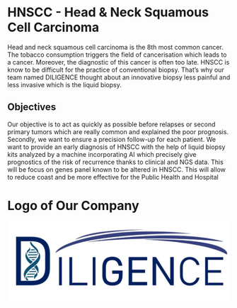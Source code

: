 # HNSCC - Head & Neck Squamous Cell Carcinoma
Head  and  neck  squamous  cell  carcinoma  is  the  8th  most  common  cancer.  The  tobacco consumption triggers the field of cancerisation which leads to a cancer. Moreover, the diagnostic of this cancer is often too late. HNSCC  is  know  to  be  difficult  for  the  practice  of  conventional  biopsy.  That’s  why  our  team named  DILIGENCE  thought  about  an  innovative  biopsy  less  painful  and  less  invasive  which  is the  liquid  biopsy.  

Objectives
----------
Our  objective  is  to  act  as  quickly  as  possible  before  relapses  or  second primary tumors which are really common and explained the poor prognosis. Secondly, we want to  ensure  a  precision  follow-up  for  each  patient.  We  want  to  provide  an  early  diagnosis  of HNSCC  with  the  help  of  liquid  biopsy  kits  analyzed  by  a  machine  incorporating  AI  which precisely give prognostics of the risk of recurrence thanks to clinical and NGS data. This will be focus  on  genes  panel  known  to  be  altered  in  HNSCC.  This  will  allow  to  reduce  coast  and  be more effective for the Public Health and Hospital 

Logo of Our Company
===================

![alt text](Team/diligence_logo.jpg "Diligence")
